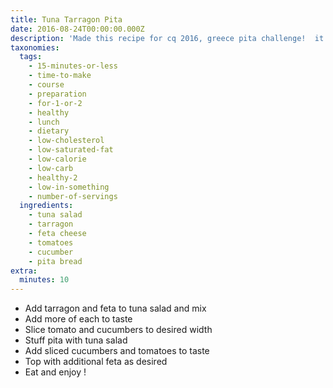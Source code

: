 ```yaml
---
title: Tuna Tarragon Pita
date: 2016-08-24T00:00:00.000Z
description: 'Made this recipe for cq 2016, greece pita challenge!  it turned out terrific!'
taxonomies:
  tags:
    - 15-minutes-or-less
    - time-to-make
    - course
    - preparation
    - for-1-or-2
    - healthy
    - lunch
    - dietary
    - low-cholesterol
    - low-saturated-fat
    - low-calorie
    - low-carb
    - healthy-2
    - low-in-something
    - number-of-servings
  ingredients:
    - tuna salad
    - tarragon
    - feta cheese
    - tomatoes
    - cucumber
    - pita bread
extra:
  minutes: 10
---
```

 - Add tarragon and feta to tuna salad and mix
 - Add more of each to taste
 - Slice tomato and cucumbers to desired width
 - Stuff pita with tuna salad
 - Add sliced cucumbers and tomatoes to taste
 - Top with additional feta as desired
 - Eat and enjoy !
